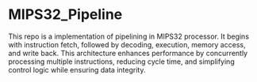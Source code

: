 # MIPS32_Pipeline
This repo is a implementation of pipelining in MIPS32 processor. It begins with instruction fetch, followed by decoding, execution, memory access, and write back. This architecture enhances performance by concurrently processing multiple instructions, reducing cycle time, and simplifying control logic while ensuring data integrity.
